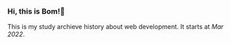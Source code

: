 ### Hi, this is Bom!:wave:

This is my study archieve history about web development.
It starts at *Mar 2022*.
